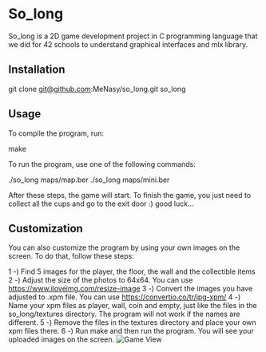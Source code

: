 # So_long

So_long is a 2D game development project in C programming language that we did for 42 schools to understand graphical interfaces and mlx library.

## Installation

git clone git@github.com:MeNasy/so_long.git so_long

## Usage

To compile the program, run:

make

To run the program, use one of the following commands:

./so_long maps/map.ber
./so_long maps/mini.ber

After these steps, the game will start.
To finish the game, you just need to collect all the cups and go to the exit door :) good luck...

## Customization

You can also customize the program by using your own images on the screen. To do that, follow these steps:

1 -) Find 5 images for the player, the floor, the wall and the collectible items
2 -) Adjust the size of the photos to 64x64. You can use https://www.iloveimg.com/resize-image
3 -) Convert the images you have adjusted to .xpm file. You can use https://convertio.co/tr/jpg-xpm/
4 -) Name your xpm files as player, wall, coin and empty, just like the files in the so_long/textures directory. The program will not work if the names are different.
5 -) Remove the files in the textures directory and place your own xpm files there.
6 -) Run make and then run the program. You will see your uploaded images on the screen.
![Game View](https://github.com/MeNasy/so_long_linux/issues/1#issue-2123498410)

